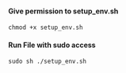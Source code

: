 #### Give permission to setup_env.sh
```
chmod +x setup_env.sh
```

#### Run File with sudo access
```
sudo sh ./setup_env.sh
```
